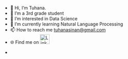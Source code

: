 - 👋 Hi, I’m Tuhana.
- 🏫 I’m a 3rd grade student
- 👀 I’m interested in Data Science
- 🌱 I’m currently learning Natural Language Processing
- 📫 How to reach me tuhanasinan@gmail.com
- 🌐 Find me on <a href="https://www.linkedin.com/in/tuhana-sinan-bb7764294/" target="_blank">
  <img src="https://upload.wikimedia.org/wikipedia/commons/0/01/LinkedIn_Logo_2023.png" alt="LinkedIn" width="30" height="30"/>
</a>


- 
  
  

<!---
tutisnn/tutisnn is a ✨ special ✨ repository because its `README.md` (this file) appears on your GitHub profile.
You can click the Preview link to take a look at your changes.
--->
